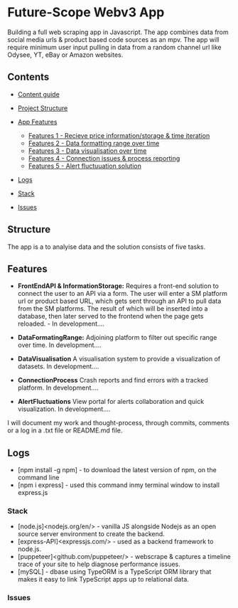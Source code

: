 # Future-Scope Webv3 App

Building a full web scraping app in Javascript. The app combines data from social media urls & product based code sources as an mpv. The app will require minimum user input pulling in data from a random channel url like Odysee, YT, eBay or Amazon websites.

## Contents

- [Content guide](https://github.com/Benjamin144/featureScopeV3/blob/main/README.md#contents)
- [Project Structure](https://github.com/Benjamin144/featureScopeV3/blob/main/README.md#structure)
- [App Features](https://github.com/Benjamin144/featureScopeV3/blob/main/README.md#features)
  - [Features 1 - Recieve price information/storage & time iteration](https://github.com/Benjamin144/feature-scope/blob/main/README.md#features)
  - [Features 2 - Data formatting range over time](https://github.com/Benjamin144/featureScopeV3/blob/main/README.md#features)
  - [Features 3 - Data visualisation over time](https://github.com/Benjamin144/featureScopeV3/blob/main/README.md#features)
  - [Features 4 - Connection issues & process reporting](https://github.com/Benjamin144/featureScopeV3/blob/main/README.md#features)
  - [Features 5 - Alert fluctuuation solution](https://github.com/Benjamin144/featureScopeV3/blob/main/README.md#features)

- [Logs](https://github.com/Benjamin144/featureScopeV3/blob/main/README.md#logs)
- [Stack](https://github.com/Benjamin144/featureScopeV3/blob/main/README.md#stack)
- [Issues](https://github.com/Benjamin144/featureScopeV3/blob/main/README.md#issues)

## Structure

The app is a to analyise data and the solution consists of five tasks.

## Features

- **FrontEndAPI & InformationStorage:**
Requires a front-end solution to connect the user to an API via a form. The user will enter a SM platform url or product based URL, which gets sent through an API to pull data from the SM platforms. The result of which will be inserted into a database, then later served to the frontend when the page gets reloaded. - In development....
- **DataFormatingRange:**
Adjoining platform to filter out specific range over time. In development....

- **DataVisualisation**
A visualisation system to provide a visualization of datasets. In development....

- **ConnectionProcess**
Crash reports and find errors with a tracked platform. In development....

- **AlertFluctuations**
View portal for alerts collaboration and quick visualization. In development....

I will document my work and thought-process, through commits, comments or a log in a .txt file or README.md file.

## Logs

- [npm install -g npm] - to download the latest version of npm, on the command line
- [npm i express] - used this command inmy terminal window to install express.js

### Stack

- [node.js]<nodejs.org/en/> - vanilla JS alongside Nodejs as an open source server environment to create the backend.
- [express-API]<expressjs.com/> - used as a backend framework to node.js.
- [puppeteer]<github.com/puppeteer/> - webscrape & captures a timeline trace of your site to help diagnose performance issues.
- [mySQL] - dbase using TypeORM is a TypeScript ORM library that makes it easy to link TypeScript apps up to relational data.

### Issues

